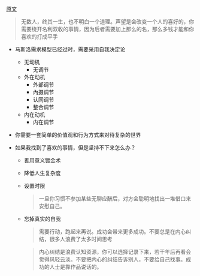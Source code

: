 [原文](https://mp.weixin.qq.com/s?__biz=MzA3MzM0MjUyMQ==&mid=2652149359&idx=1&sn=99b1eabcf753ab64114175cf3076a6c0&scene=19#wechat_redirect)

> 无数人，终其一生，也不明白一个道理。声望是会改变一个人的喜好的，你需要绕开名利双收的事情，因为后者需要加上那么的名，那么多钱才能和你喜欢的打成平手

* 马斯洛需求模型已经过时，需要采用自我决定论
  * 无动机
    * 无调节
  * 外在动机
    * 外部调节
    * 內摄调节
    * 认同调节
    * 整合调节
  * 内在动机
    * 内在调节
    
* 你需要一套简单的价值观和行为方式来对待复杂的世界
 
* 如果我找到了喜欢的事情，但是坚持不下来怎么办？
  * 善用意义镀金术
  * 降低人生复杂度
  * 设置时限
    > 一旦你习惯不参加某些无聊应酬后，对方会聪明地找出一堆借口来安慰自己。
  * 忘掉真实的自我
    > 需要行动，跑起来再说。成功会带来更多成功。不要总是在内心纠结，很多人浪费了太多时间思考
  
    > 内心纠结是浪费认知资源，你可以选择记录下来，若干年后再看会觉得风轻云淡。不要把内心的纠结告诉别人，不要给自己找事。成功的人士是靠作品说话的。
